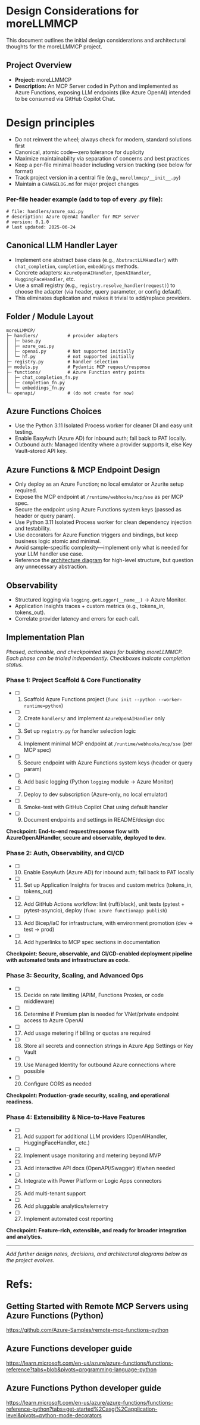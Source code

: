 # Design Considerations for moreLLMMCP

This document outlines the initial design considerations and architectural thoughts for the moreLLMMCP project.

## Project Overview
- **Project:** moreLLMMCP
- **Description:** An MCP Server coded in Python and implemented as Azure Functions, exposing LLM endpoints (like Azure OpenAI) intended to be consumed via GitHub Copilot Chat.

# Design principles
- Do not reinvent the wheel; always check for modern, standard solutions first
- Canonical, atomic code—zero tolerance for duplicity
- Maximize maintainability via separation of concerns and best practices
- Keep a per-file minimal header including version tracking (see below for format)
- Track project version in a central file (e.g., `morellmmcp/__init__.py`)
- Maintain a `CHANGELOG.md` for major project changes

### Per-file header example (add to top of every .py file):
```
# file: handlers/azure_oai.py
# description: Azure OpenAI handler for MCP server
# version: 0.1.0
# last updated: 2025-06-24
```


## Canonical LLM Handler Layer
- Implement one abstract base class (e.g., `AbstractLLMHandler`) with `chat_completion`, `completion`, `embeddings` methods.
- Concrete adapters: `AzureOpenAIHandler`, `OpenAIHandler`, `HuggingFaceHandler`, etc.
- Use a small registry (e.g., `registry.resolve_handler(request)`) to choose the adapter (via header, query parameter, or config default).
- This eliminates duplication and makes it trivial to add/replace providers.

## Folder / Module Layout
```
moreLLMMCP/
├─ handlers/           # provider adapters
│  ├─ base.py
│  ├─ azure_oai.py
│  ├─ openai.py        # Not supported initially
│  └─ hf.py            # not supported initially
├─ registry.py         # handler selection
├─ models.py           # Pydantic MCP request/response
├─ functions/          # Azure Function entry points
│  ├─ chat_completion_fn.py
│  ├─ completion_fn.py
│  └─ embeddings_fn.py
└─ openapi/            # (do not create for now)
```

## Azure Functions Choices
- Use the Python 3.11 Isolated Process worker for cleaner DI and easy unit testing.
- Enable EasyAuth (Azure AD) for inbound auth; fall back to PAT locally.
- Outbound auth: Managed Identity where a provider supports it, else Key Vault–stored API key.

## Azure Functions & MCP Endpoint Design
- Only deploy as an Azure Function; no local emulator or Azurite setup required.
- Expose the MCP endpoint at `/runtime/webhooks/mcp/sse` as per MCP spec.
- Secure the endpoint using Azure Functions system keys (passed as header or query param).
- Use Python 3.11 Isolated Process worker for clean dependency injection and testability.
- Use decorators for Azure Function triggers and bindings, but keep business logic atomic and minimal.
- Avoid sample-specific complexity—implement only what is needed for your LLM handler use case.
- Reference the [architecture diagram](https://github.com/Azure-Samples/remote-mcp-functions-python/blob/main/architecture-diagram.png) for high-level structure, but question any unnecessary abstraction.

## Observability
- Structured logging via `logging.getLogger(__name__)` → Azure Monitor.
- Application Insights traces + custom metrics (e.g., tokens_in, tokens_out).
- Correlate provider latency and errors for each call.

## Implementation Plan

_Phased, actionable, and checkpointed steps for building moreLLMMCP. Each phase can be trialed independently. Checkboxes indicate completion status._

### Phase 1: Project Scaffold & Core Functionality
- [ ] 1. Scaffold Azure Functions project (`func init --python --worker-runtime=python`)
- [ ] 2. Create `handlers/` and implement `AzureOpenAIHandler` only
- [ ] 3. Set up `registry.py` for handler selection logic
- [ ] 4. Implement minimal MCP endpoint at `/runtime/webhooks/mcp/sse` (per MCP spec)
- [ ] 5. Secure endpoint with Azure Functions system keys (header or query param)
- [ ] 6. Add basic logging (Python `logging` module → Azure Monitor)
- [ ] 7. Deploy to dev subscription (Azure-only, no local emulator)
- [ ] 8. Smoke-test with GitHub Copilot Chat using default handler
- [ ] 9. Document endpoints and settings in README/design doc

**Checkpoint: End-to-end request/response flow with AzureOpenAIHandler, secure and observable, deployed to dev.**

### Phase 2: Auth, Observability, and CI/CD
- [ ] 10. Enable EasyAuth (Azure AD) for inbound auth; fall back to PAT locally
- [ ] 11. Set up Application Insights for traces and custom metrics (tokens_in, tokens_out)
- [ ] 12. Add GitHub Actions workflow: lint (ruff/black), unit tests (pytest + pytest-asyncio), deploy (`func azure functionapp publish`)
- [ ] 13. Add Bicep/IaC for infrastructure, with environment promotion (dev → test → prod)
- [ ] 14. Add hyperlinks to MCP spec sections in documentation

**Checkpoint: Secure, observable, and CI/CD-enabled deployment pipeline with automated tests and infrastructure as code.**

### Phase 3: Security, Scaling, and Advanced Ops
- [ ] 15. Decide on rate limiting (APIM, Functions Proxies, or code middleware)
- [ ] 16. Determine if Premium plan is needed for VNet/private endpoint access to Azure OpenAI
- [ ] 17. Add usage metering if billing or quotas are required
- [ ] 18. Store all secrets and connection strings in Azure App Settings or Key Vault
- [ ] 19. Use Managed Identity for outbound Azure connections where possible
- [ ] 20. Configure CORS as needed

**Checkpoint: Production-grade security, scaling, and operational readiness.**

### Phase 4: Extensibility & Nice-to-Have Features
- [ ] 21. Add support for additional LLM providers (OpenAIHandler, HuggingFaceHandler, etc.)
- [ ] 22. Implement usage monitoring and metering beyond MVP
- [ ] 23. Add interactive API docs (OpenAPI/Swagger) if/when needed
- [ ] 24. Integrate with Power Platform or Logic Apps connectors
- [ ] 25. Add multi-tenant support
- [ ] 26. Add pluggable analytics/telemetry
- [ ] 27. Implement automated cost reporting

**Checkpoint: Feature-rich, extensible, and ready for broader integration and analytics.**

---

*Add further design notes, decisions, and architectural diagrams below as the project evolves.*

# Refs: 
## Getting Started with Remote MCP Servers using Azure Functions (Python)
https://github.com/Azure-Samples/remote-mcp-functions-python
## Azure Functions developer guide
https://learn.microsoft.com/en-us/azure/azure-functions/functions-reference?tabs=blob&pivots=programming-language-python
## Azure Functions Python developer guide
https://learn.microsoft.com/en-us/azure/azure-functions/functions-reference-python?tabs=get-started%2Casgi%2Capplication-level&pivots=python-mode-decorators
